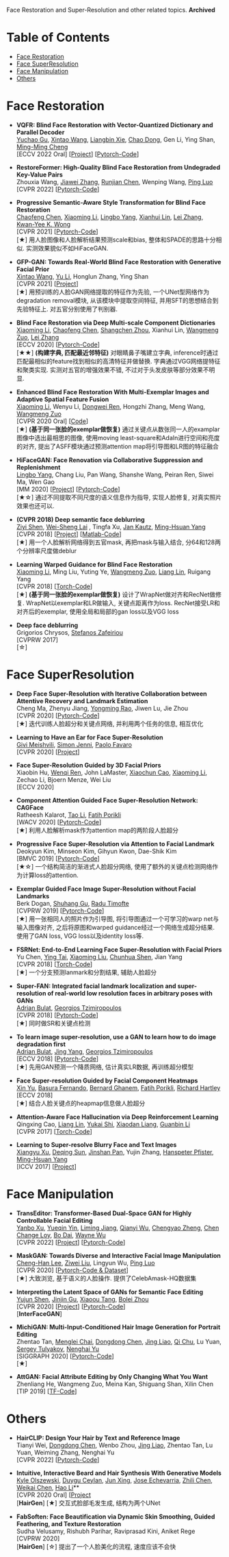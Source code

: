 Face Restoration and Super-Resolution and other related topics. **Archived**

# Table of Contents
- [Face Restoration](#face-restoration)
- [Face SuperResolution](#face-superresolution)
- [Face Manipulation](#face-manipulation)
- [Others](#others)


# Face Restoration
- **VQFR: Blind Face Restoration with Vector-Quantized Dictionary and Parallel Decoder**  <Br>
[Yuchao Gu](https://ycgu.site/), [Xintao Wang](https://xinntao.github.io/), [Liangbin Xie](https://liangbinxie.github.io/), [Chao Dong](http://xpixel.group/]), Gen Li, Ying Shan, [Ming-Ming Cheng](https://mmcheng.net/cmm/) <Br>
[ECCV 2022 Oral] [[Project](https://ycgu.site/projects/vqfr/)] [[Pytorch-Code](https://github.com/TencentARC/VQFR)] <Br>

- **RestoreFormer: High-Quality Blind Face Restoration from Undegraded Key-Value Pairs**  <Br>
Zhouxia Wang, [Jiawei Zhang](https://sites.google.com/site/zhjw1988), [Runjian Chen](https://www.rjchen.site/), Wenping Wang, [Ping Luo](http://luoping.me/) <Br>
[CVPR 2022] [[Pytorch-Code](https://github.com/wzhouxiff/RestoreFormer)] <Br>

- **Progressive Semantic-Aware Style Transformation for Blind Face Restoration** <Br>
[Chaofeng Chen](https://chaofengc.github.io), [Xiaoming Li](https://csxmli2016.github.io/), [Lingbo Yang](https://lotayou.github.io), [Xianhui Lin](https://dblp.org/pid/147/7708.html), [Lei Zhang](https://www4.comp.polyu.edu.hk/~cslzhang/), [Kwan-Yee K. Wong](https://i.cs.hku.hk/~kykwong/) <Br>
[CVPR 2021] [[Pytorch-Code](https://github.com/chaofengc/PSFRGAN)]  <Br>
[★] 用人脸图像和人脸解析结果预测scale和bias, 整体和SPADE的思路十分相似. 实测效果貌似不如HiFaceGAN.
	
- **GFP-GAN: Towards Real-World Blind Face Restoration with Generative Facial Prior**  <Br>
[Xintao Wang](https://xinntao.github.io/), [Yu Li](https://yu-li.github.io/), Honglun Zhang, Ying Shan <Br>
[CVPR 2021] [[Project](https://xinntao.github.io/projects/gfpgan)]  <Br>
[★] 用预训练的人脸GAN网络提取的特征作为先验, 一个UNet型网络作为degradation removal模块, 从该模块中提取空间特征, 并用SFT的思想结合到先验特征上. 对五官分别使用了判别器.

- **Blind Face Restoration via Deep Multi-scale Component Dictionaries** <Br>
[Xiaoming Li](https://csxmli2016.github.io/), [Chaofeng Chen](https://chaofengc.github.io/), [Shangchen Zhou](https://shangchenzhou.com/), Xianhui Lin, [Wangmeng Zuo](http://homepage.hit.edu.cn/wangmengzuo), [Lei Zhang](https://www4.comp.polyu.edu.hk/~cslzhang/) <Br>
[ECCV 2020] [[Pytorch-Code](https://github.com/csxmli2016/DFDNet)] <Br>
[★★] **(构建字典, 匹配最近邻特征)** 对眼睛鼻子嘴建立字典, inference时通过匹配最相似的feature找到相似的高清特征并做替换. 字典通过VGG网络提特征和聚类实现. 实测对五官的增强效果不错, 不过对于头发皮肤等部分效果不明显.

- **Enhanced Blind Face Restoration With Multi-Exemplar Images and Adaptive Spatial Feature Fusion**  <Br>
[Xiaoming Li](https://csxmli2016.github.io/), Wenyu Li, [Dongwei Ren](https://csdwren.github.io/), Hongzhi Zhang, Meng Wang, [Wangmeng Zuo](http://homepage.hit.edu.cn/wangmengzuo) <Br>
[CVPR 2020 Oral] [[Code](https://github.com/csxmli2016/ASFFNet)] <Br>
[★] **(基于同一张脸的exemplar做恢复)** 通过关键点从数张同一人的examplar图像中选出最相思的图像, 使用moving least-square和AdaIn进行空间和亮度的对齐, 提出了ASFF模块通过预测attention map将引导图和LR图的特征融合

- **HiFaceGAN: Face Renovation via Collaborative Suppression and Replenishment** <Br>
[Lingbo Yang](https://lotayou.github.io/), Chang Liu, Pan Wang, Shanshe Wang, Peiran Ren, Siwei Ma, Wen Gao <Br>
[MM 2020] [[Project](https://lotayou.github.io/projects/face_renov.html)] [[Pytorch-Code](https://github.com/Lotayou/Face-Renovation)]  <Br>
[★☆] 通过不同提取不同尺度的语义信息作为指导, 实现人脸修复, 对真实照片效果也还可以.

- **(CVPR 2018) Deep semantic face deblurring** <Br>
[Ziyi Shen](https://sites.google.com/site/ziyishenmi/), [Wei-Sheng Lai](https://www.wslai.net/) , Tingfa Xu, [Jan Kautz](https://jankautz.com/), [Ming-Hsuan Yang](https://faculty.ucmerced.edu/mhyang/)  <Br>
[CVPR 2018] [[Project](https://sites.google.com/site/ziyishenmi/cvpr18_face_deblur)] [[Matlab-Code](https://github.com/joanshen0508/Deep-Semantic-Face-Deblurring)] <Br>
[★] 用一个人脸解析网络得到五官mask, 再把mask与输入结合, 分64和128两个分辨率尺度做deblur

- **Learning Warped Guidance for Blind Face Restoration** <Br>
[Xiaoming Li](https://csxmli2016.github.io/), Ming Liu, Yuting Ye, [Wangmeng Zuo](http://homepage.hit.edu.cn/wangmengzuo), [Liang Lin](http://www.linliang.net/), Ruigang Yang <Br>
[CVPR 2018] [[Torch-Code](https://github.com/csxmli2016/GFRNet)] <Br>
[★] **(基于同一张脸的exemplar做恢复)** 设计了WrapNet做对齐和RecNet做修复. WrapNet以exemplar和LR做输入, 关键点距离作为loss. RecNet接受LR和对齐后的exemplar, 使用全局和局部的gan loss以及VGG loss

- **Deep face deblurring** <Br>
Grigorios Chrysos, [Stefanos Zafeiriou](https://wp.doc.ic.ac.uk/szafeiri/)  <Br>
[CVPRW 2017] <Br>
[☆]



# Face SuperResolution

- **Deep Face Super-Resolution with Iterative Collaboration between Attentive Recovery and Landmark Estimation**  <Br>
Cheng Ma, Zhenyu Jiang, [Yongming Rao](https://raoyongming.github.io/), Jiwen Lu, Jie Zhou <Br>
[CVPR 2020] [[Pytorch-Code](https://github.com/Maclory/Deep-Iterative-Collaboration)] <Br>
[★] 迭代训练人脸超分和关键点网络, 并利用两个任务的信息, 相互优化

- **Learning to Have an Ear for Face Super-Resolution** <Br>
[Givi Meishvili](https://gmeishvili.github.io/), [Simon Jenni](https://sjenni.github.io/), [Paolo Favaro](https://www.cvg.unibe.ch/people/favaro)  <Br>
[CVPR 2020] [[Project](https://gmeishvili.github.io/ear_for_face_super_resolution/index.html)] <Br>

- **Face Super-Resolution Guided by 3D Facial Priors** <Br>
Xiaobin Hu, [Wenqi Ren](https://sites.google.com/site/renwenqi888/home), John LaMaster, [Xiaochun Cao](http://people.ucas.ac.cn/~0022382?language=en), [Xiaoming Li](https://csxmli2016.github.io/), Zechao Li, Bjoern Menze, Wei Liu <Br>
[ECCV 2020] <Br>

- **Component Attention Guided Face Super-Resolution Network: CAGFace** <Br>
Ratheesh Kalarot, [Tao Li](https://tao.li/), [Fatih Porikli](http://porikli.com/) <Br>
[WACV 2020] [[Pytorch-Code](https://github.com/SeungyounShin/CAGFace)] <Br>
[★] 利用人脸解析mask作为attention map的两阶段人脸超分
    
- **Progressive Face Super-Resolution via Attention to Facial Landmark** <Br>
Deokyun Kim, Minseon Kim, Gihyun Kwon, Dae-Shik Kim <Br>
[BMVC 2019] [[Pytorch-Code](https://github.com/DeokyunKim/Progressive-Face-Super-Resolution)] <Br>
[★☆] 一个结构简洁的渐进式人脸超分网络, 使用了额外的关键点检测网络作为计算loss的attention.
	
- **Exemplar Guided Face Image Super-Resolution without Facial Landmarks** <Br>
Berk Dogan, [Shuhang Gu](https://shuhanggu.github.io/), [Radu Timofte](https://people.ee.ethz.ch/~timofter/) <Br>
[CVPRW 2019] [[Pytorch-Code](https://github.com/Maclory/Deep-Iterative-Collaboration)] <Br>
[★] 用一张相同人的照片作为引导图, 将引导图通过一个可学习的warp net与输入图像对齐, 之后将原图和warped guidance经过一个网络生成超分结果. 使用了GAN loss, VGG loss以及identity loss等.

- **FSRNet: End-to-End Learning Face Super-Resolution with Facial Priors** <Br>
Yu Chen, [Ying Tai](https://tyshiwo.github.io/), [Xiaoming Liu](http://cvlab.cse.msu.edu/), [Chunhua Shen](https://cshen.github.io/index.html), Jian Yang <Br>
[CVPR 2018] [[Torch-Code](https://github.com/tyshiwo/FSRNet)] <Br>
[★] 一个分支预测lanmark和分割结果, 辅助人脸超分

- **Super-FAN: Integrated facial landmark localization and super-resolution of real-world low resolution faces in arbitrary poses with GANs** <Br>
[Adrian Bulat](https://www.adrianbulat.com/), [Georgios Tzimiropoulos](http://www.cs.nott.ac.uk/~pszyt/) <Br>
[CVPR 2018] [[Pytorch-Code](https://github.com/jzijin/Super-FAN)] <Br>
[★] 同时做SR和关键点检测

- **To learn image super-resolution, use a GAN to learn how to do image degradation first** <Br>
[Adrian Bulat](https://www.adrianbulat.com/), [Jing Yang](https://www.nottingham.ac.uk/pharmacy/people/jing.yang), [Georgios Tzimiropoulos](http://www.cs.nott.ac.uk/~pszyt/) <Br>
[ECCV 2018] [[Pytorch-Code](https://github.com/jingyang2017/Face-and-Image-super-resolution)] <Br>
[★] 先用GAN预测一个降质网络, 估计真实LR数据, 再训练超分模型
	
- **Face Super-resolution Guided by Facial Component Heatmaps** <Br>
[Xin Yu](https://sites.google.com/view/xinyus-homepage/Home), [Basura Fernando](https://basurafernando.github.io/), [Bernard Ghanem](http://www.bernardghanem.com/), [Fatih Porikli](http://www.porikli.com/), [Richard Hartley](http://users.cecs.anu.edu.au/~hartley/) <Br>
[ECCV 2018] <Br>
[★] 结合人脸关键点的heapmap信息做人脸超分

- **Attention-Aware Face Hallucination via Deep Reinforcement Learning** <Br>
Qingxing Cao, [Liang Lin](http://www.linliang.net/), [Yukai Shi](https://ykshi.github.io/), [Xiaodan Liang](https://lemondan.github.io/), [Guanbin Li](http://guanbinli.com/) <Br>
[CVPR 2017] [[Torch-Code](https://github.com/ykshi/facehallucination)] <Br>

- **Learning to Super-resolve Blurry Face and Text Images** <Br>
[Xiangyu Xu](https://sites.google.com/view/xiangyuxu), [Deqing Sun](https://deqings.github.io/), [Jinshan Pan](https://jspan.github.io/), Yujin Zhang, [Hanspeter Pfister](https://vcg.seas.harvard.edu/), [Ming-Hsuan Yang](https://faculty.ucmerced.edu/mhyang/) <Br>
[ICCV 2017] [[Project](https://sites.google.com/view/xiangyuxu/deblursr_iccv17)] <Br>





# Face Manipulation

- **TransEditor: Transformer-Based Dual-Space GAN for Highly Controllable Facial Editing** <Br>
[Yanbo Xu](https://github.com/BillyXYB), [Yueqin Yin](https://github.com/yinyueqin), [Liming Jiang](https://liming-jiang.com/), [Qianyi Wu](https://qianyiwu.github.io/), [Chengyao Zheng](https://github.com/daili0015), [Chen Change Loy](https://www.mmlab-ntu.com/person/ccloy/), [Bo Dai](http://daibo.info/), [Wayne Wu](https://wywu.github.io/)  <Br>
[CVPR 2022] [[Project](https://billyxyb.github.io/TransEditor/)] [[Pytorch-Code](https://github.com/BillyXYB/TransEditor)]  <Br>

- **MaskGAN: Towards Diverse and Interactive Facial Image Manipulation** <Br>
[Cheng-Han Lee](https://steven413d.github.io/), [Ziwei Liu](https://liuziwei7.github.io/), Lingyun Wu, [Ping Luo](http://luoping.me/) <Br>
[CVPR 2020] [[Pytorch-Code & Dataset](https://github.com/switchablenorms/CelebAMask-HQ)] <Br>
[★] 大致浏览, 基于语义的人脸操作. 提供了CelebAmask-HQ数据集

- **Interpreting the Latent Space of GANs for Semantic Face Editing**  <Br>
[Yujun Shen](http://shenyujun.github.io), [Jinjin Gu](http://www.jasongt.com), [Xiaoou Tang](http://www.ie.cuhk.edu.hk/people/xotang.shtml), [Bolei Zhou](http://bzhou.ie.cuhk.edu.hk) <Br>
[CVPR 2020]  [[Project](https://genforce.github.io/interfacegan/)] [[Pytorch-Code](https://github.com/genforce/interfacegan)] <Br>
[**InterFaceGAN**]

- **MichiGAN: Multi-Input-Conditioned Hair Image Generation for Portrait Editing** <Br>
Zhentao Tan, [Menglei Chai](https://mlchai.com/), [Dongdong Chen](http://www.dongdongchen.bid/), [Jing Liao](https://liaojing.github.io/html/index.html), [Qi Chu](https://scholar.google.com/citations?user=JZjOMdsAAAAJ&hl=en), Lu Yuan, [Sergey Tulyakov](http://www.stulyakov.com/), [Nenghai Yu](https://scholar.google.com/citations?user=7620QAMAAAAJ&hl=zh-CN)  <Br>
[SIGGRAPH 2020] [[Pytorch-Code](https://github.com/tzt101/MichiGAN)] <Br>
[★] 

- **AttGAN: Facial Attribute Editing by Only Changing What You Want**  <Br>
Zhenliang He, Wangmeng Zuo, Meina Kan, Shiguang Shan, Xilin Chen <Br>
[TIP 2019] [[TF-Code](https://github.com/LynnHo/AttGAN-Tensorflow)] <Br>




	
# Others

- **HairCLIP: Design Your Hair by Text and Reference Image** <Br>
Tianyi Wei, [Dongdong Chen](http://www.dongdongchen.bid/), Wenbo Zhou, [Jing Liao](https://liaojing.github.io/html/index.html), Zhentao Tan, Lu Yuan, Weiming Zhang, Nenghai Yu  <Br>
[CVPR 2022] [[Pytorch-Code](https://github.com/wty-ustc/HairCLIP)]  <Br>

- **Intuitive, Interactive Beard and Hair Synthesis With Generative Models** <Br>
[Kyle Olszewski](http://kyleolszewski.com), [Duygu Ceylan](http://www.duygu-ceylan.com), [Jun Xing](https://junxnui.github.io/), [Jose Echevarria](http://www.jiechevarria.com/), [Zhili Chen](http://www.zhilichen.com/), [Weikai Chen](http://chenweikai.github.io/),  [Hao Li](http://hao-li.com)**   <Br>
[CVPR 2020 Oral] [[Project](https://kyleolsz.github.io/HairGen/) <Br>
[**HairGen**] [★] 交互式脸部毛发生成, 结构为两个UNet
	
- **FabSoften: Face Beautification via Dynamic Skin Smoothing, Guided Feathering, and Texture Restoration** <Br>
Sudha Velusamy, Rishubh Parihar, Raviprasad Kini, Aniket Rege   <Br>
[CVPRW 2020] <Br>
[**HairGen**] [☆] 提出了一个人脸美化的流程, 速度应该不会快

